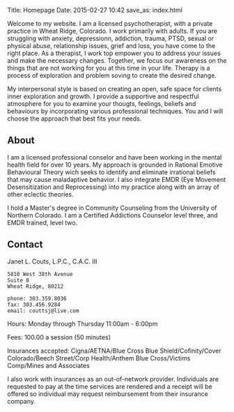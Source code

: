 Title: Homepage
Date: 2015-02-27 10:42
save_as: index.html

Welcome to my website.  I am a licensed psychotherapist, with a private practice in Wheat Ridge, Colorado.  I work primarily with adults.  If you are struggling with anxiety, depressionn, addiction, trauma, PTSD, sexual or physical abuse, relationship issues, grief and loss, you have come to the right place.  As a therapist, I work top empower you to address your issues and make the necessary changes.  Together, we focus our awareness on the things that are not working for you at this time in your life.  Therapy is a process of exploration and problem soving to create the desired change.  

My interpersonal style is based on creating an open, safe space for clients inner exploration and growth.  I provide a supportive and respectful atmosphere for you to examine your thougts, feelings, beliefs and behaviours by incorporating various professional techniques.  You and I will choose the approach that best fits your needs.

## About

I am a licensed professional conselor and have been working in the mental health field for over 10 years.  My approach is grounded in Rational Emotive Behavioural Theory wich seeks to identify and eliminate irrational beliefs that may cause maladaptive behavior.  I also integrate EMDR (Eye Movement Desensitization and Reprocessing) into my practice along with an array of other eclectic theories.  

I hold a Master's degree in Community Counseling from the University of Northern Colorado.  I am a Certified Addictions Counselor level three, and EMDR trained, level two.  

## Contact

Janet L. Couts, L.P.C., C.A.C. III

    5810 West 38th Avenue
    Suite 8
    Wheat Ridge, 80212

    phone: 303.359.8036
    fax: 303.456.9284
    email: couttsj@live.com

Hours: Monday through Thursday 11:00am - 6:00pm

Fees: 100.00 a session (50 minutes)

Insurances accepted: Cigna/AETNA/Blue Cross Blue Shield/Cofinity/Cover Colorado/Beech Street/Corp Health/Anthem Blue Cross/Victims Comp/Mines and Associates

I also work with insurances as an out-of-network provider.
Individuals are requested to pay at the time services are rendered and a receipt will be offered so individual may request reimbursement from their insurance company.
